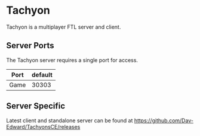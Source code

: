 # Tachyon

Tachyon is a multiplayer FTL server and client.

## Server Ports

The Tachyon server requires a single port for access.

| Port  | default |
|-------|---------|
| Game  | 30303   |

## Server Specific

Latest client and standalone server can be found at <https://github.com/Dav-Edward/TachyonsCE/releases>
